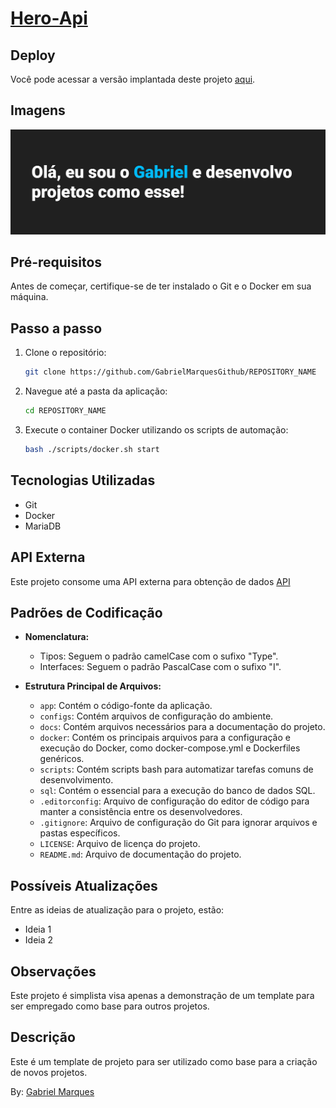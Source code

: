 # [Hero-Api](https://exemplo-app.com)

## Deploy

Você pode acessar a versão implantada deste projeto [aqui](https://exemplo-app.com).

## Imagens

![Imagem do banner para o template](./docs/Presentation.png)


## Pré-requisitos

Antes de começar, certifique-se de ter instalado o Git e o Docker em sua máquina.

## Passo a passo

1. Clone o repositório:

   ```bash
   git clone https://github.com/GabrielMarquesGithub/REPOSITORY_NAME
   ```

2. Navegue até a pasta da aplicação:

   ```bash
   cd REPOSITORY_NAME
   ```

3. Execute o container Docker utilizando os scripts de automação:

   ```bash
   bash ./scripts/docker.sh start
   ```


## Tecnologias Utilizadas

- Git
- Docker
- MariaDB

## API Externa

Este projeto consome uma API externa para obtenção de dados [API](https://exemplo-api.com)

## Padrões de Codificação

- **Nomenclatura:**

  - Tipos: Seguem o padrão camelCase com o sufixo "Type".
  - Interfaces: Seguem o padrão PascalCase com o sufixo "I".

- **Estrutura Principal de Arquivos:**
  - `app`: Contém o código-fonte da aplicação.
  - `configs`: Contém arquivos de configuração do ambiente.
  - `docs`: Contém arquivos necessários para a documentação do projeto.
  - `docker`: Contém os principais arquivos para a configuração e execução do Docker, como docker-compose.yml e Dockerfiles genéricos.
  - `scripts`: Contém scripts bash para automatizar tarefas comuns de desenvolvimento.
  - `sql`: Contém o essencial para a execução do banco de dados SQL.
  - `.editorconfig`: Arquivo de configuração do editor de código para manter a consistência entre os desenvolvedores.
  - `.gitignore`: Arquivo de configuração do Git para ignorar arquivos e pastas específicos.
  - `LICENSE`: Arquivo de licença do projeto.
  - `README.md`: Arquivo de documentação do projeto.

## Possíveis Atualizações

Entre as ideias de atualização para o projeto, estão:

- Ideia 1
- Ideia 2

## Observações

Este projeto é simplista visa apenas a demonstração de um template para ser empregado como base para outros projetos.

## Descrição	

Este é um template de projeto para ser utilizado como base para a criação de novos projetos. 

By: [Gabriel Marques](https://github.com/GabrielMarquesGithub)